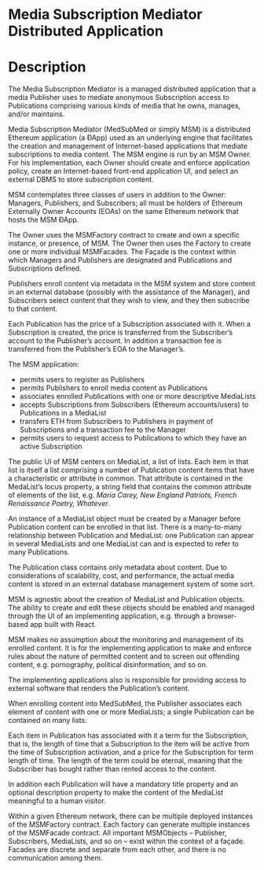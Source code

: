 # Media Subscription Mediator Distributed Application
# Description #
The Media Subscription Mediator is a managed distributed application that a media Publisher uses to mediate anonymous Subscription access to Publications comprising various kinds of media that he owns, manages, and/or maintains. 

Media Subscription Mediator (MedSubMed or simply MSM) is a distributed Ethereum application (a ÐApp) used as an underlying engine that facilitates the creation and management of Internet-based applications that mediate subscriptions to media content. The MSM engine is run by an MSM Owner. For his implementation, each Owner should create and enforce application policy, create an Internet-based front-end application UI, and select an external DBMS to store subscription content. 

MSM contemplates three classes of users in addition to the Owner: Managers, Publishers, and Subscribers; all must be holders of Ethereum Externally Owner Accounts (EOAs) on the same Ethereum network that hosts the MSM ÐApp. 

The Owner uses the MSMFactory contract to create and own a specific instance, or presence, of MSM. The Owner then uses the Factory to create one or more individual MSMFacades. The Façade is the context within which Managers and Publishers are designated and Publications and Subscriptions defined. 

Publishers enroll content via metadata in the MSM system and store content in an external database (possibly with the assistance of the Manager), and Subscribers select content that they wish to view, and they then subscribe to that content. 

Each Publication has the price of a Subscription associated with it. When a Subscription is created, the price is transferred from the Subscriber’s account to the Publisher’s account. In addition a transaction fee is transferred from the Publisher’s EOA to the Manager’s. 

The MSM application:

- permits users to register as Publishers
- permits Publishers to enroll media content as Publications
- associates enrolled Publications with one or more descriptive MediaLists
- accepts Subscriptions from Subscribers (Ethereum accounts/users) to Publications in a MediaList
- transfers ETH from Subscribers to Publishers in payment of Subscriptions and a transaction fee to the Manager
- permits users to request access to Publications to which they have an active Subscription


The public UI of MSM centers on MediaList, a list of lists. Each item in that list is itself a list comprising a number of Publication content items that have a characteristic or attribute in common. That attribute is contained in the MedaList’s locus property, a string field that contains the common attribute of elements of the list, e.g. *Maria Carey, New England Patriots, French Renaissance Poetry, Whatever*. 

An instance of a MediaList object must be created by a Manager before Publication content can be enrolled in that list. There is a many-to-many relationship between Publication and MediaList: one Publication can appear in several MediaLists and one MediaList can and is expected to refer to many Publications. 

The Publication class contains only metadata about content. Due to considerations of scalability, cost, and performance, the actual media content is stored in an external database management system of some sort. 

MSM is agnostic about the creation of MediaList and Publication objects. The ability to create and edit these objects should be enabled and managed through the UI of an implementing application, e.g. through a browser-based app built with React. 

MSM makes no assumption about the monitoring and management of its enrolled content. It is for the implementing application to make and enforce rules about the nature of permitted content and to screen out offending content, e.g. pornography, political disinformation, and so on. 

The implementing applications also is responsible for providing access to external software that renders the Publication’s content. 

When  enrolling content into MedSubMed, the Publisher associates each element of content with one or more MediaLists; a single Publication can be contained on many lists. 

Each item in Publication has associated with it a term for the Subscription, that is, the length of time that a Subscription to the item will be active from the time of Subscription activation, and a price for the Subscription for term length of time. The length of the term could be eternal, meaning that the Subscriber has bought rather than rented access to the content.

In addition each Publication will have a mandatory title property and an optional description property to make the content of the MediaList meaningful to a human visitor. 

Within a given Ethereum network, there can be multiple deployed instances of the MSMFactory contract. Each factory can generate multiple instances of the MSMFacade contract. All important MSMObjects – Publisher, Subscribers, MediaLists, and so on – exist within the context of a façade. Facades are discrete and separate from each other, and there is no communication among them. 
